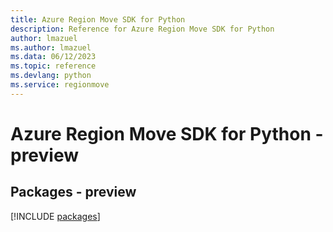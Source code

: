 ```yaml
---
title: Azure Region Move SDK for Python
description: Reference for Azure Region Move SDK for Python
author: lmazuel
ms.author: lmazuel
ms.data: 06/12/2023
ms.topic: reference
ms.devlang: python
ms.service: regionmove
---
```

# Azure Region Move SDK for Python - preview
## Packages - preview
[!INCLUDE [packages](region-move-index.md)]